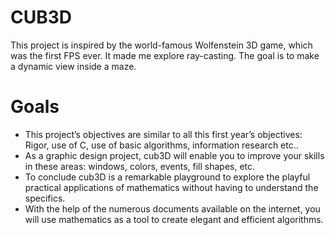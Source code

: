 # CUB3D
This project is inspired by the world-famous Wolfenstein 3D game, which was the first FPS ever. It made me explore ray-casting. The goal is to make a dynamic view inside a maze.

# Goals
- This project’s objectives are similar to all this first year’s objectives: Rigor, use of C, use
of basic algorithms, information research etc..
- As a graphic design project, cub3D will enable you to improve your skills in these
areas: windows, colors, events, fill shapes, etc.
- To conclude cub3D is a remarkable playground to explore the playful practical applications of mathematics without having to understand the specifics.
- With the help of the numerous documents available on the internet, you will use
mathematics as a tool to create elegant and efficient algorithms.
